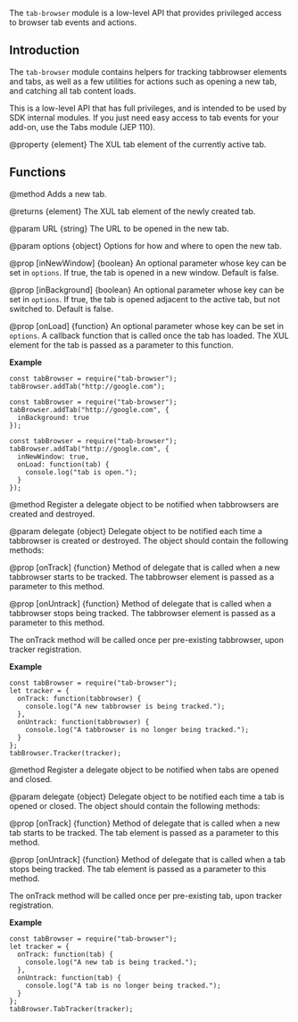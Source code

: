 <!-- contributed by Dietrich Ayala [dietrich@mozilla.com]  -->

The `tab-browser` module is a low-level API that provides privileged
access to browser tab events and actions.

Introduction
------------

The `tab-browser` module contains helpers for tracking tabbrowser elements
and tabs, as well as a few utilities for actions such as opening a new
tab, and catching all tab content loads.

This is a low-level API that has full privileges, and is intended to be used
by SDK internal modules. If you just need easy access to tab events for your
add-on, use the Tabs module (JEP 110).

<api name="activeTab">
@property {element}
The XUL tab element of the currently active tab.
</api>

Functions
---------

<api name="addTab">
@method
Adds a new tab.

@returns {element}
The XUL tab element of the newly created tab.

@param URL {string}
The URL to be opened in the new tab.

@param options {object}
Options for how and where to open the new tab.

@prop [inNewWindow] {boolean}
An optional parameter whose key can be set in `options`.
If true, the tab is opened in a new window. Default is false.

@prop [inBackground] {boolean}
An optional parameter whose key can be set in `options`.
If true, the tab is opened adjacent to the active tab, but not
switched to. Default is false.

@prop [onLoad] {function}
An optional parameter whose key can be set in `options`.
A callback function that is called once the tab has loaded.
The XUL element for the tab is passed as a parameter to
this function.
</api>

**Example**

    const tabBrowser = require("tab-browser");
    tabBrowser.addTab("http://google.com");

    const tabBrowser = require("tab-browser");
    tabBrowser.addTab("http://google.com", {
      inBackground: true
    });

    const tabBrowser = require("tab-browser");
    tabBrowser.addTab("http://google.com", {
      inNewWindow: true,
      onLoad: function(tab) {
        console.log("tab is open.");
      }
    });

<api name="Tracker">
@method
Register a delegate object to be notified when tabbrowsers are created
and destroyed.

@param delegate {object}
Delegate object to be notified each time a tabbrowser is created or destroyed.
The object should contain the following methods:

@prop [onTrack] {function}
Method of delegate that is called when a new tabbrowser starts to be tracked.
The tabbrowser element is passed as a parameter to this method.

@prop [onUntrack] {function}
Method of delegate that is called when a tabbrowser stops being tracked.
The tabbrowser element is passed as a parameter to this method.
</api>

The onTrack method will be called once per pre-existing tabbrowser, upon
tracker registration.

**Example**

    const tabBrowser = require("tab-browser");
    let tracker = {
      onTrack: function(tabbrowser) {
        console.log("A new tabbrowser is being tracked.");
      },
      onUntrack: function(tabbrowser) {
        console.log("A tabbrowser is no longer being tracked.");
      }
    };
    tabBrowser.Tracker(tracker);

<api name="TabTracker">
@method
Register a delegate object to be notified when tabs are opened and closed. 

@param delegate {object}
Delegate object to be notified each time a tab is opened or closed.
The object should contain the following methods:

@prop [onTrack] {function}
Method of delegate that is called when a new tab starts to be tracked.
The tab element is passed as a parameter to this method.

@prop [onUntrack] {function}
Method of delegate that is called when a tab stops being tracked.
The tab element is passed as a parameter to this method.
</api>

The onTrack method will be called once per pre-existing tab, upon
tracker registration.

**Example**

    const tabBrowser = require("tab-browser");
    let tracker = {
      onTrack: function(tab) {
        console.log("A new tab is being tracked.");
      },
      onUntrack: function(tab) {
        console.log("A tab is no longer being tracked.");
      }
    };
    tabBrowser.TabTracker(tracker);
